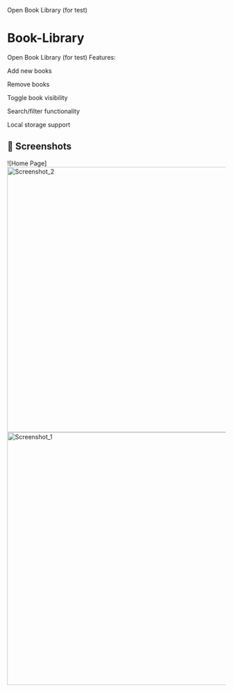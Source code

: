 
Open Book Library (for test)
# Book-Library
Open Book Library (for test)
Features:

Add new books

Remove books

Toggle book visibility

Search/filter functionality

Local storage support

## 📸 Screenshots

![Home Page] 
<img width="1346" height="611" alt="Screenshot_2" src="https://github.com/user-attachments/assets/b91fa70a-572d-43dd-816a-0f301994e29a" />
 <img width="1305" height="582" alt="Screenshot_1" src="https://github.com/user-attachments/assets/a08e4b2e-0b8c-42ac-896e-ff79301e0e90" />



